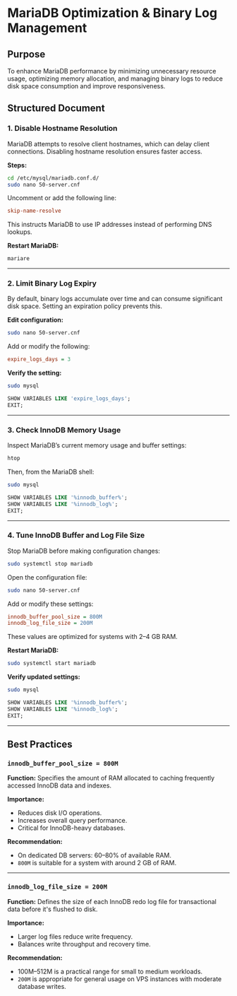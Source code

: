 # MariaDB Optimization & Binary Log Management

## Purpose

To enhance MariaDB performance by minimizing unnecessary resource usage, optimizing memory allocation, and managing binary logs to reduce disk space consumption and improve responsiveness.

## Structured Document

### 1. Disable Hostname Resolution

MariaDB attempts to resolve client hostnames, which can delay client connections. Disabling hostname resolution ensures faster access.

**Steps:**

```bash
cd /etc/mysql/mariadb.conf.d/
sudo nano 50-server.cnf
```

Uncomment or add the following line:

```ini
skip-name-resolve
```

This instructs MariaDB to use IP addresses instead of performing DNS lookups.

**Restart MariaDB:**

```bash
mariare
```

---

### 2. Limit Binary Log Expiry

By default, binary logs accumulate over time and can consume significant disk space. Setting an expiration policy prevents this.

**Edit configuration:**

```bash
sudo nano 50-server.cnf
```

Add or modify the following:

```ini
expire_logs_days = 3
```

**Verify the setting:**

```bash
sudo mysql
```

```sql
SHOW VARIABLES LIKE 'expire_logs_days';
EXIT;
```

---

### 3. Check InnoDB Memory Usage

Inspect MariaDB’s current memory usage and buffer settings:

```bash
htop
```

Then, from the MariaDB shell:

```bash
sudo mysql
```

```sql
SHOW VARIABLES LIKE '%innodb_buffer%';
SHOW VARIABLES LIKE '%innodb_log%';
EXIT;
```

---

### 4. Tune InnoDB Buffer and Log File Size

Stop MariaDB before making configuration changes:

```bash
sudo systemctl stop mariadb
```

Open the configuration file:

```bash
sudo nano 50-server.cnf
```

Add or modify these settings:

```ini
innodb_buffer_pool_size = 800M
innodb_log_file_size = 200M
```

These values are optimized for systems with 2–4 GB RAM.

**Restart MariaDB:**

```bash
sudo systemctl start mariadb
```

**Verify updated settings:**

```bash
sudo mysql
```

```sql
SHOW VARIABLES LIKE '%innodb_buffer%';
SHOW VARIABLES LIKE '%innodb_log%';
EXIT;
```

---

## Best Practices

### `innodb_buffer_pool_size = 800M`

**Function:**
Specifies the amount of RAM allocated to caching frequently accessed InnoDB data and indexes.

**Importance:**

* Reduces disk I/O operations.
* Increases overall query performance.
* Critical for InnoDB-heavy databases.

**Recommendation:**

* On dedicated DB servers: 60–80% of available RAM.
* `800M` is suitable for a system with around 2 GB of RAM.

---

### `innodb_log_file_size = 200M`

**Function:**
Defines the size of each InnoDB redo log file for transactional data before it's flushed to disk.

**Importance:**

* Larger log files reduce write frequency.
* Balances write throughput and recovery time.

**Recommendation:**

* 100M–512M is a practical range for small to medium workloads.
* `200M` is appropriate for general usage on VPS instances with moderate database writes.
